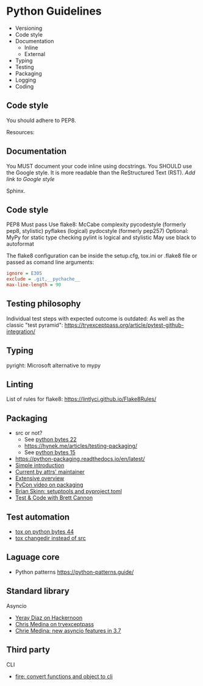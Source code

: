 # Python Guidelines

- Versioning
- Code style
- Documentation
  - Inline
  - External
- Typing
- Testing
- Packaging
- Logging
- Coding



## Code style

You should adhere to PEP8.

Resources:




## Documentation

You MUST document your code inline using docstrings.
You SHOULD use the Google style. It is more readable than the ReStructured Text 
(RST). *Add link to Google style* 

Sphinx.


## Code style

PEP8
Must pass Use flake8:
  McCabe complexity
  pycodestyle (formerly pep8, stylistic)
  pyflakes (logical)
  pydocstyle (formerly pep257)
Optional: MyPy for static type checking
pylint is logical and stylistic
May use black to autoformat

The flake8 configuration can be inside the setup.cfg, tox.ini or .flake8 file
or passed as comand line arguments:
```ini
ignore = E305
exclude = .git,__pychache__
max-line-length = 90
```

## Testing philosophy

Individual test steps with expected outcome is outdated:
As well as the classic "test pyramid":
https://tryexceptpass.org/article/pytest-github-integration/


## Typing

pyright: Microsoft alternative to mypy

## Linting

List of rules for flake8: https://lintlyci.github.io/Flake8Rules/


## Packaging

- src or not? 
  - See [python bytes 22](https://pythonbytes.fm/episodes/show/22/pythonpath-considered-harmful)
  - https://hynek.me/articles/testing-packaging/
  - See [python bytes 15](https://pythonbytes.fm/episodes/show/15/digging-into-python-packaging)
- https://python-packaging.readthedocs.io/en/latest/
- [Simple introduction](https://medium.com/small-things-about-python/lets-talk-about-python-packaging-6d84b81f1bb5#.b9ww4h4xt)
- [Current by attrs' maintainer](https://hynek.me/articles/sharing-your-labor-of-love-pypi-quick-and-dirty/)
- [Extensive overview](http://andrewsforge.com/article/python-new-package-landscape/)
- [PyCon video on packaging](https://www.youtube.com/watch?time_continue=1&v=AQsZsgJ30AE&feature=emb_logo)
- [Brian Skinn: setuptools and pyproject.toml](https://bskinn.github.io/My-How-Why-Pyproject-Src/)
- [Test & Code with Brett Cannon](https://testandcode.com/52)

## Test automation

- [tox on python bytes 44](https://pythonbytes.fm/episodes/show/44/pip-install-malicious-code)
- [tox changedir instead of src](https://pythonbytes.fm/episodes/show/138/will-pyoxidizer-weld-shut-one-of-python-s-major-gaps)

## Laguage core

- Python patterns https://python-patterns.guide/

## Standard library

Asyncio
- [Yeray Diaz on Hackernoon](https://hackernoon.com/asyncio-for-the-working-python-developer-5c468e6e2e8e#.ft56qol06)
- [Chris Medina on tryexceptpass](https://hackernoon.com/threaded-asynchronous-magic-and-how-to-wield-it-bba9ed602c32#.8qk30tq31)
- [Chrie Medina: new asyncio features in 3.7](https://tryexceptpass.org/article/asyncio-in-37/)

## Third party

CLI
- [fire: convert functions and object to cli](https://github.com/google/python-fire)
